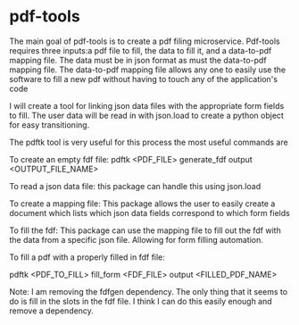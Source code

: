 # pdf-tools

The main goal of pdf-tools is to create a pdf filing microservice. Pdf-tools requires three inputs:a pdf file to fill, the data to fill it, and a data-to-pdf mapping file. The data must be in json format as must the data-to-pdf mapping file. The data-to-pdf mapping file allows any one to easily use the software to fill a new pdf without having to touch any of the application's code

I will create a tool for linking json data files with the
appropriate form fields to fill. The user data will be read in with
json.load to create a python object for easy transitioning. 

The pdftk tool is very useful  for this process the most useful commands are

To create an empty fdf file:
pdftk <PDF_FILE> generate_fdf output <OUTPUT_FILE_NAME>

To read a json data file:
this package can handle this using json.load

To create a mapping file:
This package allows the user to easily create a document which lists
which json data fields correspond to which form fields

To fill the fdf:
This package can use the mapping file to fill out the fdf with the 
data from a specific json file. Allowing for form filling automation.

To fill a pdf with a properly filled in fdf file:

pdftk <PDF_TO_FILL> fill_form <FDF_FILE> output <FILLED_PDF_NAME>


Note:
I am removing the fdfgen dependency. The only thing that it seems to do is 
fill in the slots in the fdf file. I think I can do this easily enough and
remove a dependency. 
